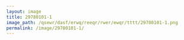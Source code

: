 ```yaml
---
layout: image
title: 29780101-1
image_path: /qsewr/dasf/erwq/reeqr/rwer/ewqr/tttt/29780101-1.png
permalink: /image/29780101-1/
---
```


